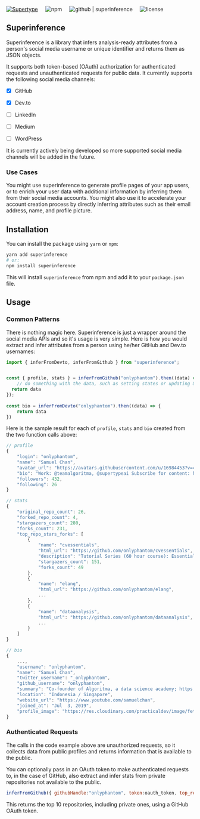 [![Supertype](https://img.shields.io/badge/supertype.ai-incubate-b1976b)](https://supertype.ai/incubate) &nbsp; &nbsp; ![npm](https://img.shields.io/npm/v/superinference) &nbsp; &nbsp; ![github | superinference](https://img.shields.io/github/package-json/v/supertypeai/superinference) &nbsp; &nbsp; ![license](https://img.shields.io/npm/l/superinference) 

## Superinference

Superinference is a library that infers analysis-ready attributes from a person's social media username or unique identifier and returns them as JSON objects.

It supports both token-based (OAuth) authorization for authenticated requests and unauthenticated requests for public data. It currently supports the following social media channels:

- [x] GitHub
- [x] Dev.to
- [ ] LinkedIn
- [ ] Medium
- [ ] WordPress


It is currently actively being developed so more supported social media channels will be added in the future.

### Use Cases

You might use superinference to generate profile pages of your app users, or to enrich your user data with additional information by inferring them from their social media accounts. You might also use it to accelerate your account creation process by directly inferring attributes such as their email address, name, and profile picture.

## Installation
You can install the package using `yarn` or `npm`:
    
```bash 
yarn add superinference
# or:
npm install superinference
```
This will install `superinference` from npm and add it to your `package.json` file.

## Usage

### Common Patterns

There is nothing magic here. Superinference is just a wrapper around the social media APIs and so it's usage is very simple. Here is how you would extract and infer attributes from a person using he/her GitHub and Dev.to usernames:

```js
import { inferFromDevto, inferFromGithub } from "superinference";


const { profile, stats } = inferFromGithub("onlyphantom").then((data) => {
    // do something with the data, such as setting states or updating UI
  return data
});
    
const bio = inferFromDevto("onlyphantom").then((data) => {
    return data
})
```

Here is the sample result for each of `profile`, `stats` and `bio` created from the two function calls above:

```js
// profile
{
    "login": "onlyphantom",
    "name": "Samuel Chan",
    "avatar_url": "https://avatars.githubusercontent.com/u/16984453?v=4",
    "bio": "Work: @teamalgoritma, @supertypeai Subscribe for content: https://www.youtube.com/c/samuelchan",
    "followers": 432,
    "following": 26
}

// stats
{
    "original_repo_count": 26,
    "forked_repo_count": 4,
    "stargazers_count": 280,
    "forks_count": 231,
    "top_repo_stars_forks": [
        {
            "name": "cvessentials",
            "html_url": "https://github.com/onlyphantom/cvessentials",
            "description": "Tutorial Series (60 hour course): Essentials of computer vision",
            "stargazers_count": 151,
            "forks_count": 49
        },
        {
            "name": "elang",
            "html_url": "https://github.com/onlyphantom/elang",
            ...
        },
        {
            "name": "dataanalysis",
            "html_url": "https://github.com/onlyphantom/dataanalysis",
            ...
        }
    ]
}

// bio
{
    ...,
    "username": "onlyphantom",
    "name": "Samuel Chan",
    "twitter_username": "_onlyphantom",
    "github_username": "onlyphantom",
    "summary": "Co-founder of Algoritma, a data science academy; https://supertype.ai, a full-cycle data science agency;",
    "location": "Indonesia / Singapore",
    "website_url": "https://www.youtube.com/samuelchan",
    "joined_at": "Jul  3, 2019",
    "profile_image": "https://res.cloudinary.com/practicaldev/image/fetch/...
}
```

### Authenticated Requests
The calls in the code example above are unauthorized requests, so it collects data from public profiles and returns information that is available to the public. 

You can optionally pass in an OAuth token to make authenticated requests to, in the case of GitHub, also extract and infer stats from private repositories not available to the public.

```js
inferFromGithub({ githubHandle:"onlyphantom", token:oauth_token, top_repo_n:10 })
```

This returns the top 10 repositories, including private ones, using a GitHub OAuth token.